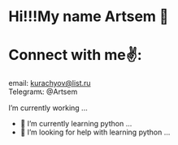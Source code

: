 # Hi!!!My name Artsem 👋<br>
# Connect with me✌:<br>
email: kurachyov@list.ru<br>
Telegram📞: @Artsem

I’m currently working ...
- 🌱 I’m currently learning python ...
- 🤔 I’m looking for help with learning python ...




